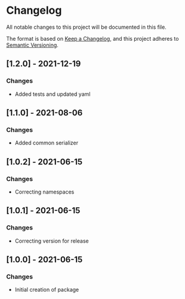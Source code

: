 # Changelog
All notable changes to this project will be documented in this file.

The format is based on [Keep a Changelog](https://keepachangelog.com/en/1.0.0/),
and this project adheres to [Semantic Versioning](https://semver.org/spec/v2.0.0.html).

## [1.2.0] - 2021-12-19

### Changes
- Added tests and updated yaml

## [1.1.0] - 2021-08-06

### Changes
- Added common serializer

## [1.0.2] - 2021-06-15

### Changes
- Correcting namespaces

## [1.0.1] - 2021-06-15

### Changes
- Correcting version for release

## [1.0.0] - 2021-06-15

### Changes
- Initial creation of package